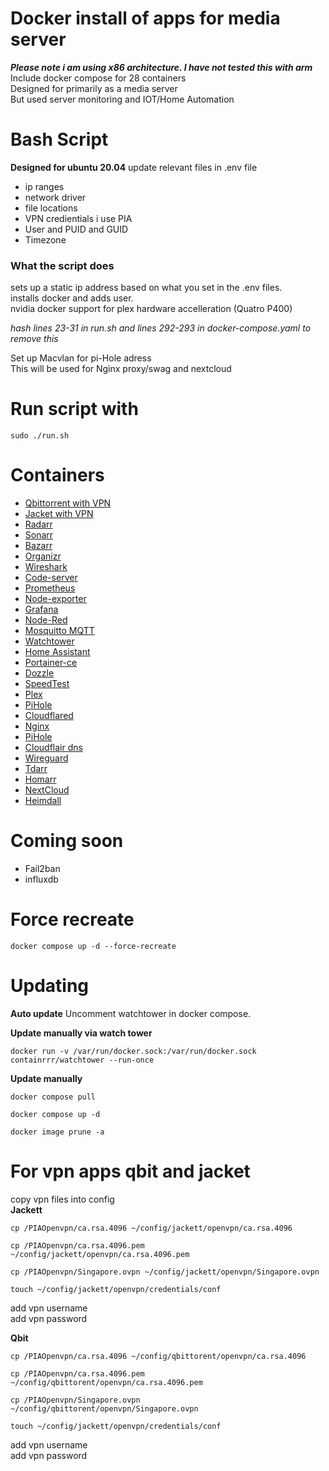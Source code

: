# Docker install of apps for media server
***Please note i am using x86 architecture. I have not tested this with arm***<br />
Include docker compose for 28 containers <br />
Designed for primarily as a media server <br />
But used server monitoring and IOT/Home Automation <br />

# Bash Script 
**Designed for ubuntu 20.04**
update relevant files in .env file 
- ip ranges
- network driver
- file locations
- VPN credientials i use PIA
- User and PUID and GUID
- Timezone

### What the script does
sets up a static ip address based on what you set in the .env files.<br />
installs docker and adds user.<br />
nvidia docker support for plex hardware accelleration (Quatro P400)<br />

*hash lines 23-31 in run.sh and lines 292-293 in docker-compose.yaml to remove this*<br />

Set up Macvlan for pi-Hole adress<br />
This will be used for Nginx proxy/swag and nextcloud<br />

# Run script with
```
sudo ./run.sh
```

# Containers
- [Qbittorrent with VPN](https://hub.docker.com/r/markusmcnugen/qbittorrentvpn)
- [Jacket with VPN](https://hub.docker.com/r/dyonr/jackettvpn)
- [Radarr](https://hub.docker.com/r/linuxserver/radarr)
- [Sonarr](https://hub.docker.com/r/linuxserver/sonarr)
- [Bazarr](https://hub.docker.com/r/linuxserver/bazarr)
- [Organizr](https://hub.docker.com/r/organizr/organizr)
- [Wireshark](https://hub.docker.com/r/linuxserver/wireshark)
- [Code-server](https://hub.docker.com/r/linuxserver/code-server)
- [Prometheus](https://hub.docker.com/r/prom/prometheus)
- [Node-exporter](https://github.com/prometheus/node_exporter)
- [Grafana](https://hub.docker.com/r/grafana/grafana)
- [Node-Red](https://hub.docker.com/r/nodered/node-red)
- [Mosquitto MQTT](https://hub.docker.com/_/eclipse-mosquitto)
- [Watchtower](https://hub.docker.com/r/containrrr/watchtower)
- [Home Assistant](https://hub.docker.com/r/homeassistant/home-assistant)
- [Portainer-ce](https://hub.docker.com/r/portainer/portainer-ce)
- [Dozzle](https://hub.docker.com/r/amir20/dozzle)
- [SpeedTest](https://hub.docker.com/r/henrywhitaker3/speedtest-tracker)
- [Plex](https://hub.docker.com/r/linuxserver/plex)
- [PiHole](https://hub.docker.com/r/pihole/pihole)
- [Cloudflared](https://hub.docker.com/r/cloudflare/cloudflared)
- [Nginx](https://nginxproxymanager.com/guide/#project-goal)
- [PiHole](https://hub.docker.com/r/pihole/pihole)
- [Cloudflair dns](https://hub.docker.com/r/oznu/cloudflare-ddns/)
- [Wireguard](https://hub.docker.com/r/linuxserver/wireguard)
- [Tdarr](https://hub.docker.com/r/haveagitgat/tdarr)
- [Homarr](https://github.com/ajnart/homarr)
- [NextCloud](https://hub.docker.com/r/linuxserver/nextcloud)
- [Heimdall](https://hub.docker.com/r/linuxserver/heimdall)

# Coming soon
- Fail2ban
- influxdb

# Force recreate
```
docker compose up -d --force-recreate
```

# Updating
**Auto update**
Uncomment watchtower in docker compose. <br />

**Update manually via watch tower** <br />
```
docker run -v /var/run/docker.sock:/var/run/docker.sock containrrr/watchtower --run-once
```
**Update manually** <br />
```
docker compose pull
``` 
```
docker compose up -d 
```
```
docker image prune -a
``` 

# For vpn apps qbit and jacket
copy vpn files into config <br />
**Jackett**<br>
```
cp /PIAOpenvpn/ca.rsa.4096 ~/config/jackett/openvpn/ca.rsa.4096 
```
```
cp /PIAOpenvpn/ca.rsa.4096.pem ~/config/jackett/openvpn/ca.rsa.4096.pem
```
```
cp /PIAOpenvpn/Singapore.ovpn ~/config/jackett/openvpn/Singapore.ovpn
```
```
touch ~/config/jackett/openvpn/credentials/conf
```
add vpn username<br>
add vpn password<br>

**Qbit**<br>
```
cp /PIAOpenvpn/ca.rsa.4096 ~/config/qbittorent/openvpn/ca.rsa.4096
```
```
cp /PIAOpenvpn/ca.rsa.4096.pem ~/config/qbittorent/openvpn/ca.rsa.4096.pem 
```
```
cp /PIAOpenvpn/Singapore.ovpn ~/config/qbittorent/openvpn/Singapore.ovpn 
```
```
touch ~/config/jackett/openvpn/credentials/conf
```
add vpn username<br>
add vpn password<br>